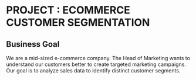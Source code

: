 # PROJECT : ECOMMERCE CUSTOMER SEGMENTATION
## Business Goal
We are a mid-sized e-commerce company. The Head of Marketing wants to understand our customers better to create targeted marketing campaigns. Our goal is to analyze sales data to identify distinct customer segments.

